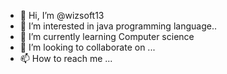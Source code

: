 - 👋 Hi, I’m @wizsoft13
- 👀 I’m interested in java programming language..
- 🌱 I’m currently learning Computer science
- 💞️ I’m looking to collaborate on ...
- 📫 How to reach me ...

<!---
wizsoft13/wizsoft13 is a ✨ special ✨ repository because its `README.md` (this file) appears on your GitHub profile.
You can click the Preview link to take a look at your changes.
--->
